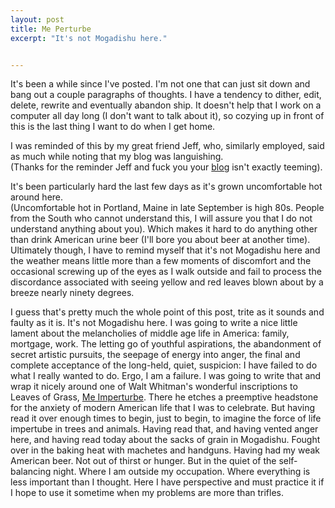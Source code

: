 ```yaml
---
layout: post
title: Me Perturbe
excerpt: "It's not Mogadishu here."


---
```

It's been a while since I've posted.  I'm not one that can just sit down and bang out a couple paragraphs of thoughts. 
I have a tendency to dither, edit, delete, rewrite and eventually abandon ship.  It doesn't help that I work on a computer 
all day long (I don't want to talk about it), so cozying up in front of this is the last thing I want to do when I get home. 
 
I was reminded of this by my great friend Jeff, who, similarly employed, said as much while noting that my blog was languishing.  
(Thanks for the reminder Jeff and fuck you your <a href="http://properslang.com/">blog</a> isn't exactly teeming).  

<!--more-->
It's been particularly hard the last few days as it's grown uncomfortable hot around here.  
(Uncomfortable hot in Portland, Maine in late September is high 80s.  People from the South who cannot understand this, I will assure you that I do not understand anything about you).  Which makes it hard to do anything other than drink American urine beer (I'll bore you about beer at another time).  Ultimately though, I have to remind myself that it's not Mogadishu here and the weather means little more than a few moments of discomfort and the occasional screwing up of the eyes as I walk outside and fail to process the discordance associated with seeing yellow and red leaves blown about by a breeze nearly ninety degrees.

I guess that's pretty much the whole point of this post, trite as it sounds and faulty as it is.  It's not Mogadishu here.  I was going to write a nice little lament about the melancholies of middle age life in America:  family, mortgage, work.  The letting go of youthful aspirations, the abandonment of secret artistic pursuits, the seepage of energy into anger, the final and complete acceptance of the long-held, quiet, suspicion:  I have failed to do what I really wanted to do.  Ergo, I am a failure.  I was going to write that and wrap it nicely around one of Walt Whitman's wonderful inscriptions to Leaves of Grass, <a href="http://www.bartleby.com/142/84.html">Me Imperturbe</a>.  There he etches a preemptive headstone for the anxiety of modern American life that I was to celebrate.  But having read it over enough times to begin, just to begin, to imagine the force of life impertube in trees and animals.  Having read that, and having vented anger here, and having read today about the sacks of grain in Mogadishu.  Fought over in the baking heat with machetes and handguns.  Having had my weak American beer.  Not out of thirst or hunger.  But in the quiet of the self-balancing night.  Where I am outside my occupation.  Where everything is less important than I thought.  Here I have perspective and must practice it if I hope to use it sometime when my problems are more than trifles.
